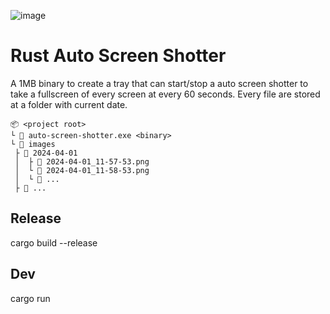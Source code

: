 ![image](https://github.com/Cauen/auto-screenshot/assets/8796757/fd4f9bdf-1101-4bb4-8249-52df0a3f9b44)

# Rust Auto Screen Shotter

A 1MB binary to create a tray that can start/stop a auto screen shotter to take a fullscreen of every screen at every 60 seconds. 
Every file are stored at a folder with current date.

```
📦 <project root>
└ 📜 auto-screen-shotter.exe <binary>
└ 📂 images
 ├ 📂 2024-04-01
 │  ├ 📜 2024-04-01_11-57-53.png
 │  └ 📜 2024-04-01_11-58-53.png
 │  └ 📜 ...
 ├ 📂 ... 
```

## Release
cargo build --release

## Dev
cargo run